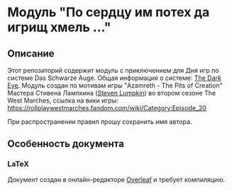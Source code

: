 # Модуль "По сердцу им потех да игрищ хмель ..."

## Описание

Этот репозиторий содержит модуль с приключением для Дня игр по системе Das Schwarze Auge. Общая информация о системе: [The Dark Eye](https://ulisses-us.com/spielsysteme/dsa5/). Модуль создан по мотивам игры "Azamreth - The Pits of Creation" Мастера Стивена Лампкина ([Steven Lumpkin](https://twitter.com/Silent0siris)) во втором сезоне The West Marches, ссылка на вики игры: https://rollplaywestmarches.fandom.com/wiki/Category:Episode_20 

При распространении правил прошу сохранить имя автора.

## Особенность документа

### LaTeX

Документ создан в онлайн-редакторе [Overleaf](https://ru.overleaf.com/) и требует компиляцию. 
